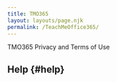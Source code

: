 ```yaml
---
title: TMO365
layout: layouts/page.njk
permalink: /TeachMeOffice365/
---
```

TMO365 Privacy and Terms of Use

## Help {#help}